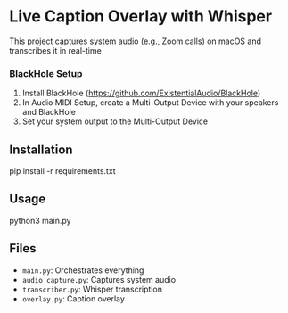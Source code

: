 # Live Caption Overlay with Whisper

This project captures system audio (e.g., Zoom calls) on macOS and transcribes it in real-time

### BlackHole Setup
1. Install BlackHole (https://github.com/ExistentialAudio/BlackHole)
2. In Audio MIDI Setup, create a Multi-Output Device with your speakers and BlackHole
3. Set your system output to the Multi-Output Device

## Installation
pip install -r requirements.txt

## Usage
python3 main.py

## Files
- `main.py`: Orchestrates everything
- `audio_capture.py`: Captures system audio
- `transcriber.py`: Whisper transcription
- `overlay.py`: Caption overlay
 